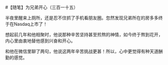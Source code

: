 #【随笔】为兄弟开心（三百一十五）

半夜里醒来上厕所，还是忍不住抓了手机看朋友圈。忽然发现兄弟所在的房多多终于在Nasdaq上市了！

想起前几年和他相聚时，他说那种辛苦坚持甚至煎熬的神情，如今终于熬到花开，内心里由衷地替他感到兴奋和开心。

和他在微信里聊了两句，他说这两年辛苦挑战更甚！所以，心中更觉得有种天道酬勤的感觉。

